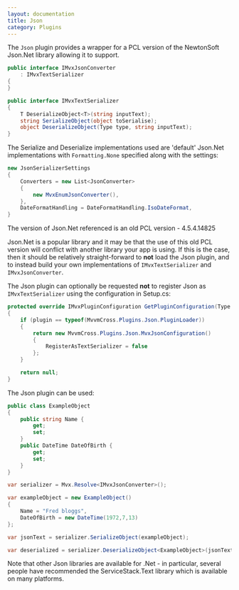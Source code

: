```yaml
---
layout: documentation
title: Json
category: Plugins
---
```

The `Json` plugin provides a wrapper for a PCL version of the NewtonSoft Json.Net library allowing it to support.

```c#
public interface IMvxJsonConverter
    : IMvxTextSerializer
{
}

public interface IMvxTextSerializer
{
    T DeserializeObject<T>(string inputText);
    string SerializeObject(object toSerialise);
    object DeserializeObject(Type type, string inputText);
}
```

The Serialize and Deserialize implementations used are 'default' Json.Net implementations with `Formatting.None` specified along with the settings:

```c#
new JsonSerializerSettings
{
    Converters = new List<JsonConverter>
    {
        new MvxEnumJsonConverter(),
    },
    DateFormatHandling = DateFormatHandling.IsoDateFormat,
}
```

The version of Json.Net referenced is an old PCL version - 4.5.4.14825

Json.Net is a popular library and it may be that the use of this old PCL version will conflict with another library your app is using. If this is the case, then it should be relatively straight-forward to **not** load the Json plugin, and to instead build your own implementations of `IMvxTextSerializer` and `IMvxJsonConverter`.

The Json plugin can optionally be requested **not** to register Json as `IMvxTextSerializer` using the configuration in Setup.cs:

```c#
protected override IMvxPluginConfiguration GetPluginConfiguration(Type plugin)
{
    if (plugin == typeof(MvvmCross.Plugins.Json.PluginLoader))
    {
        return new MvvmCross.Plugins.Json.MvxJsonConfiguration()
        {
            RegisterAsTextSerializer = false
        };
    }

    return null;
}
```

The Json plugin can be used:

```c#
public class ExampleObject
{
    public string Name {
        get;
        set;
    }
    public DateTime DateOfBirth {
        get;
        set;
    }
}

var serializer = Mvx.Resolve<IMvxJsonConverter>();

var exampleObject = new ExampleObject()
{
    Name = "Fred bloggs",
    DateOfBirth = new DateTime(1972,7,13)
};

var jsonText = serializer.SerializeObject(exampleObject);

var deserialized = serializer.DeserializeObject<ExampleObject>(jsonText);
```

Note that other Json libraries are available for .Net - in particular, several people have recommended the ServiceStack.Text library which is available on many platforms.

